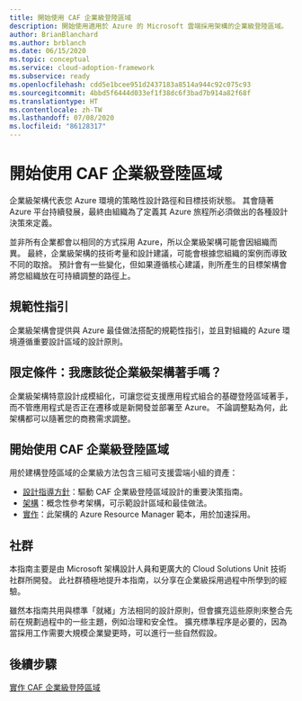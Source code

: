 ```yaml
---
title: 開始使用 CAF 企業級登陸區域
description: 開始使用適用於 Azure 的 Microsoft 雲端採用架構的企業級登陸區域。
author: BrianBlanchard
ms.author: brblanch
ms.date: 06/15/2020
ms.topic: conceptual
ms.service: cloud-adoption-framework
ms.subservice: ready
ms.openlocfilehash: cdd5e1bcee951d2437183a8514a944c92c075c93
ms.sourcegitcommit: 4bbd5f6444d033ef1f38dc6f3bad7b914a82f68f
ms.translationtype: HT
ms.contentlocale: zh-TW
ms.lasthandoff: 07/08/2020
ms.locfileid: "86128317"
---
```

# <a name="start-with-caf-enterprise-scale-landing-zones"></a>開始使用 CAF 企業級登陸區域

企業級架構代表您 Azure 環境的策略性設計路徑和目標技術狀態。 其會隨著 Azure 平台持續發展，最終由組織為了定義其 Azure 旅程所必須做出的各種設計決策來定義。

並非所有企業都會以相同的方式採用 Azure，所以企業級架構可能會因組織而異。 最終，企業級架構的技術考量和設計建議，可能會根據您組織的案例而導致不同的取捨。 預計會有一些變化，但如果遵循核心建議，則所產生的目標架構會將您組織放在可持續調整的路徑上。

## <a name="prescriptive-guidance"></a>規範性指引

企業級架構會提供與 Azure 最佳做法搭配的規範性指引，並且對組織的 Azure 環境遵循重要設計區域的設計原則。

## <a name="qualifiers-should-i-start-with-enterprise-scale"></a>限定條件：我應該從企業級架構著手嗎？

企業級架構特意設計成模組化，可讓您從支援應用程式組合的基礎登陸區域著手，而不管應用程式是否正在遷移或是新開發並部署至 Azure。 不論調整點為何，此架構都可以隨著您的商務需求調整。

## <a name="start-with-a-caf-enterprise-scale-landing-zone"></a>開始使用 CAF 企業級登陸區域

用於建構登陸區域的企業級方法包含三組可支援雲端小組的資產：

- [設計指導方針](./design-guidelines.md)：驅動 CAF 企業級登陸區域設計的重要決策指南。
- [架構](./architecture.md)：概念性參考架構，可示範設計區域和最佳做法。
- [實作](./implementation.md)：此架構的 Azure Resource Manager 範本，用於加速採用。

<!-- TODO: Reinstate once template.md is ready.
- [Template](./template.md): A documentation template to quickly capture decisions and any deviation from the suggested architecture or implementation.
-->

## <a name="community"></a>社群

<!-- docsTest:ignore "Cloud Solutions Unit" -->

本指南主要是由 Microsoft 架構設計人員和更廣大的 Cloud Solutions Unit 技術社群所開發。 此社群積極地提升本指南，以分享在企業級採用過程中所學到的經驗。

雖然本指南共用與標準「就緒」方法相同的設計原則，但會擴充這些原則來整合先前在規劃過程中的一些主題，例如治理和安全性。 擴充標準程序是必要的，因為當採用工作需要大規模企業變更時，可以進行一些自然假設。

## <a name="next-steps"></a>後續步驟

[實作 CAF 企業級登陸區域](./implementation.md)
